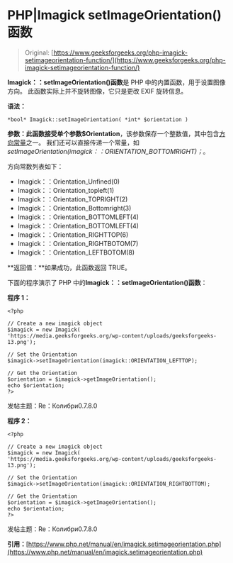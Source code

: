 # PHP|Imagick setImageOrientation()函数

> Original: [https://www.geeksforgeeks.org/php-imagick-setimageorientation-function/](https://www.geeksforgeeks.org/php-imagick-setimageorientation-function/)

**Imagick：：setImageOrientation()函数**是 PHP 中的内置函数，用于设置图像方向。 此函数实际上并不旋转图像，它只是更改 EXIF 旋转信息。

**语法：**

```
*bool* Imagick::setImageOrientation( *int* $orientation )
```

**参数：**此函数接受单个参数**$Orientation**，该参数保存一个整数值，其中包含[方向常量](https://www.php.net/manual/en/imagick.constants.php#imagick.constants.orientation-undefined)之一。 我们还可以直接传递一个常量，如*setImageOrientation(imagick：：ORIENTATION_BOTTOMRIGHT)；*。

方向常数列表如下：

*   Imagick：：Orientation_Unfined(0)
*   Imagick：：Orientation_topleft(1)
*   Imagick：：Orientation_TOPRIGHT(2)
*   Imagick：：Orientation_Bottomright(3)
*   Imagick：：Orientation_BOTTOMLEFT(4)
*   Imagick：：Orientation_BOTTOMLEFT(4)
*   Imagick：：Orientation_RIGHTTOP(6)
*   Imagick：：Orientation_RIGHTBOTOM(7)
*   Imagick：：Orientation_LEFTBOTOM(8)

**返回值：**如果成功，此函数返回 TRUE。

下面的程序演示了 PHP 中的**Imagick：：setImageOrientation()函数**：

**程序 1：**

```
<?php

// Create a new imagick object
$imagick = new Imagick(
'https://media.geeksforgeeks.org/wp-content/uploads/geeksforgeeks-13.png');

// Set the Orientation
$imagick->setImageOrientation(imagick::ORIENTATION_LEFTTOP);

// Get the Orientation
$orientation = $imagick->getImageOrientation();
echo $orientation;
?>
```

发帖主题：Re：Колибри0.7.8.0

**程序 2：**

```
<?php

// Create a new imagick object
$imagick = new Imagick(
'https://media.geeksforgeeks.org/wp-content/uploads/geeksforgeeks-13.png');

// Set the Orientation
$imagick->setImageOrientation(imagick::ORIENTATION_RIGHTBOTTOM);

// Get the Orientation
$orientation = $imagick->getImageOrientation();
echo $orientation;
?>
```

发帖主题：Re：Колибри0.7.8.0

**引用：**[https://www.php.net/manual/en/imagick.setimageorientation.php](https://www.php.net/manual/en/imagick.setimageorientation.php)